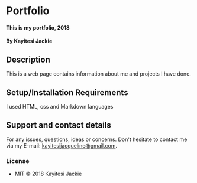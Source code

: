 # Portfolio #
#### This is my portfolio, 2018
#### By **Kayitesi Jackie**
## Description
This is a web page contains information about me and projects I have done.
## Setup/Installation Requirements
I used HTML, css and Markdown languages
## Support and contact details
For any issues, questions, ideas or concerns.  Don't hesitate to contact me via my E-mail: kayitesijacqueline@gmail.com.
### License
* MIT © 2018 Kayitesi Jackie